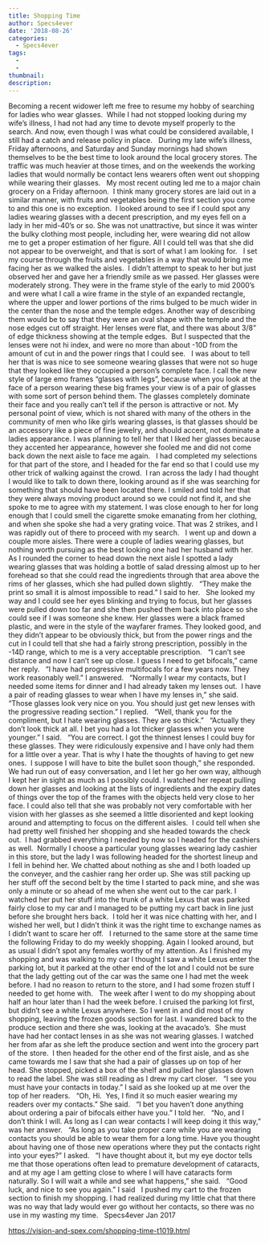```yaml
---
title: Shopping Time
author: Specs4ever
date: '2018-08-26'
categories:
  - Specs4ever
tags:
  - 
  - 
thumbnail: 
description: 
---
```


Becoming a recent widower left me free to resume my hobby of searching for ladies who wear glasses.  While I had not stopped looking during my wife’s illness, I had not had any time to devote myself properly to the search. And now, even though I was what could be considered available, I still had a catch and release policy in place.
 
During my late wife’s illness, Friday afternoons, and Saturday and Sunday mornings had shown themselves to be the best time to look around the local grocery stores. The traffic was much heavier at those times, and on the weekends the working ladies that would normally be contact lens wearers often went out shopping while wearing their glasses.
 
My most recent outing led me to a major chain grocery on a Friday afternoon.  I think many grocery stores are laid out in a similar manner, with fruits and vegetables being the first section you come to and this one is no exception.  I looked around to see if I could spot any ladies wearing glasses with a decent prescription, and my eyes fell on a lady in her mid-40’s or so. She was not unattractive, but since it was winter the bulky clothing most people, including her, were wearing did not allow me to get a proper estimation of her figure. All I could tell was that she did not appear to be overweight, and that is sort of what I am looking for.
 
I set my course through the fruits and vegetables in a way that would bring me facing her as we walked the aisles.  I didn’t attempt to speak to her but just observed her and gave her a friendly smile as we passed. Her glasses were moderately strong. They were in the frame style of the early to mid 2000’s and were what I call a wire frame in the style of an expanded rectangle, where the upper and lower portions of the rims bulged to be much wider in the center than the nose and the temple edges. Another way of describing them would be to say that they were an oval shape with the temple and the nose edges cut off straight. Her lenses were flat, and there was about 3/8” of edge thickness showing at the temple edges.  But I suspected that the lenses were not hi index, and were no more than about -10D from the amount of cut in and the power rings that I could see.
 
I was about to tell her that is was nice to see someone wearing glasses that were not so huge that they looked like they occupied a person’s complete face. I call the new style of large emo frames “glasses with legs”, because when you look at the face of a person wearing these big frames your view is of a pair of glasses with some sort of person behind them. The glasses completely dominate their face and you really can’t tell if the person is attractive or not. My personal point of view, which is not shared with many of the others in the community of men who like girls wearing glasses, is that glasses should be an accessory like a piece of fine jewelry, and should accent, not dominate a ladies appearance. I was planning to tell her that I liked her glasses because they accented her appearance, however she fooled me and did not come back down the next aisle to face me again.
 
I had completed my selections for that part of the store, and I headed for the far end so that I could use my other trick of walking against the crowd.  I ran across the lady I had thought I would like to talk to down there, looking around as if she was searching for something that should have been located there. I smiled and told her that they were always moving product around so we could not find it, and she spoke to me to agree with my statement. I was close enough to her for long enough that I could smell the cigarette smoke emanating from her clothing, and when she spoke she had a very grating voice. That was 2 strikes, and I was rapidly out of there to proceed with my search.
 
I went up and down a couple more aisles. There were a couple of ladies wearing glasses, but nothing worth pursuing as the best looking one had her husband with her. As I rounded the corner to head down the next aisle I spotted a lady wearing glasses that was holding a bottle of salad dressing almost up to her forehead so that she could read the ingredients through that area above the rims of her glasses, which she had pulled down slightly.
 
“They make the print so small it is almost impossible to read.” I said to her.
 
She looked my way and I could see her eyes blinking and trying to focus, but her glasses were pulled down too far and she then pushed them back into place so she could see if I was someone she knew. Her glasses were a black framed plastic, and were in the style of the wayfarer frames. They looked good, and they didn’t appear to be obviously thick, but from the power rings and the cut in I could tell that she had a fairly strong prescription, possibly in the -14D range, which to me is a very acceptable prescription.
 
“I can’t see distance and now I can’t see up close. I guess I need to get bifocals,” came her reply.
 
“I have had progressive multifocals for a few years now. They work reasonably well.” I answered.
 
“Normally I wear my contacts, but I needed some items for dinner and I had already taken my lenses out.  I have a pair of reading glasses to wear when I have my lenses in,” she said.
 
“Those glasses look very nice on you. You should just get new lenses with the progressive reading section.” I replied.
 
“Well, thank you for the compliment, but I hate wearing glasses. They are so thick.”
 
“Actually they don’t look thick at all. I bet you had a lot thicker glasses when you were younger.” I said.
 
“You are correct. I got the thinnest lenses I could buy for these glasses. They were ridiculously expensive and I have only had them for a little over a year. That is why I hate the thoughts of having to get new ones.  I suppose I will have to bite the bullet soon though,” she responded.
 
We had run out of easy conversation, and I let her go her own way, although I kept her in sight as much as I possibly could. I watched her repeat pulling down her glasses and looking at the lists of ingredients and the expiry dates of things over the top of the frames with the objects held very close to her face. I could also tell that she was probably not very comfortable with her vision with her glasses as she seemed a little disoriented and kept looking around and attempting to focus on the different aisles.  I could tell when she had pretty well finished her shopping and she headed towards the check out.  I had grabbed everything I needed by now so I headed for the cashiers as well.  Normally I choose a particular young glasses wearing lady cashier in this store, but the lady I was following headed for the shortest lineup and I fell in behind her. We chatted about nothing as she and I both loaded up the conveyer, and the cashier rang her order up. She was still packing up her stuff off the second belt by the time I started to pack mine, and she was only a minute or so ahead of me when she went out to the car park. I watched her put her stuff into the trunk of a white Lexus that was parked fairly close to my car and I managed to be putting my cart back in line just before she brought hers back.  I told her it was nice chatting with her, and I wished her well, but I didn’t think it was the right time to exchange names as I didn’t want to scare her off.
 
I returned to the same store at the same time the following Friday to do my weekly shopping. Again I looked around, but as usual I didn’t spot any females worthy of my attention. As I finished my shopping and was walking to my car I thought I saw a white Lexus enter the parking lot, but it parked at the other end of the lot and I could not be sure that the lady getting out of the car was the same one I had met the week before. I had no reason to return to the store, and I had some frozen stuff I needed to get home with.
 
The week after I went to do my shopping about half an hour later than I had the week before. I cruised the parking lot first, but didn’t see a white Lexus anywhere. So I went in and did most of my shopping, leaving the frozen goods section for last. I wandered back to the produce section and there she was, looking at the avacado’s.  She must have had her contact lenses in as she was not wearing glasses. I watched her from afar as she left the produce section and went into the grocery part of the store.  I then headed for the other end of the first aisle, and as she came towards me I saw that she had a pair of glasses up on top of her head. She stopped, picked a box of the shelf and pulled her glasses down to read the label. She was still reading as I drew my cart closer.
 
“I see you must have your contacts in today.” I said as she looked up at me over the top of her readers.
 
“Oh, Hi.  Yes, I find it so much easier wearing my readers over my contacts.” She said.
 
“I bet you haven’t done anything about ordering a pair of bifocals either have you.” I told her.
 
“No, and I don’t think I will. As long as I can wear contacts I will keep doing it this way,” was her answer.
 
“As long as you take proper care while you are wearing contacts you should be able to wear them for a long time. Have you thought about having one of those new operations where they put the contacts right into your eyes?” I asked.
 
“I have thought about it, but my eye doctor tells me that those operations often lead to premature development of cataracts, and at my age I am getting close to where I will have cataracts form naturally. So I will wait a while and see what happens,” she said.
 
“Good luck, and nice to see you again.” I said
 
I pushed my cart to the frozen section to finish my shopping. I had realized during my little chat that there was no way that lady would ever go without her contacts, so there was no use in my wasting my time.
 
Specs4ever
Jan 2017
 

https://vision-and-spex.com/shopping-time-t1019.html
